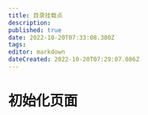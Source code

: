 ```yaml
---
title: 目录挂载点
description: 
published: true
date: 2022-10-20T07:33:08.380Z
tags: 
editor: markdown
dateCreated: 2022-10-20T07:29:07.086Z
---
```


# 初始化页面